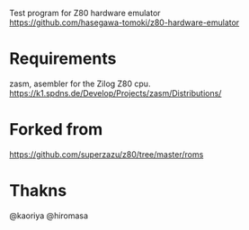 Test program for Z80 hardware emulator  
https://github.com/hasegawa-tomoki/z80-hardware-emulator

# Requirements

zasm, asembler for the Zilog Z80 cpu.  
https://k1.spdns.de/Develop/Projects/zasm/Distributions/

# Forked from

https://github.com/superzazu/z80/tree/master/roms

# Thakns

@kaoriya
@hiromasa

